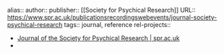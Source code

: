 alias::
author::
publisher:: [[Society for Psychical Research]]
URL:: https://www.spr.ac.uk/publicationsrecordingswebevents/journal-society-psychical-research
tags:: journal, reference
rel-projects::

- [Journal of the Society for Psychical Research | spr.ac.uk](https://www.spr.ac.uk/publicationsrecordingswebevents/journal-society-psychical-research)
-
